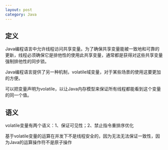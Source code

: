 ```yaml
---
layout: post
category: Java
---
```


## 定义
Java编程语言中允许线程访问共享变量。为了确保共享变量能被一致地和可靠的更新，线程必须确保它是排他性的使用此共享变量，通常都是获得对这些共享变量强制排他性的同步锁。

Java编程语言提供了另一种机制，volatile域变量，对于某些场景的使用这要更加的方便。

可以把变量声明为volatile，以让Java内存模型来保证所有线程都能看到这个变量的同一个值。

## 语义
volatile变量有两个语义：1、保证可见性；2、禁止指令重排序优化

基于volatile变量的运算在并发下不是线程安全的，因为无法无法保证一致性，因为Java的运算操作符不是原子操作

